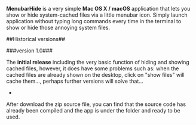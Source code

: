 **MenubarHide** is a very simple **Mac OS X / macOS** application that lets you show or hide system-cached files via a little menubar icon. Simply launch application without typing long commands every time in the terminal to show or hide those annoying system files.

##Historical versions##

###version 1.0###

The **initial release** including the very basic function of hiding and showing cached files, however, it does have some problems such as:
when the cached files are already shown on the desktop, click on "show files" will cache them..., perhaps further versions will solve that...

-
After download the zip source file, you can find that the source code has already been compiled and the app is under the folder and ready to be used.